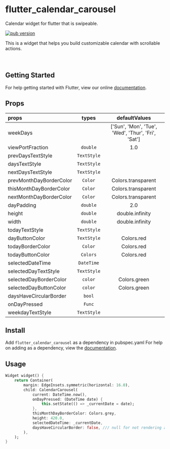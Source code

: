 # flutter_calendar_carousel
Calendar widget for flutter that is swipeable.
<p align="left">
  <a href="https://pub.dartlang.org/packages/flutter_calendar_carousel"><img alt="pub version" src="https://img.shields.io/pub/v/flutter_calendar_carousel.svg?style=flat-square"></a>
</p>
This is a widget that helps you build customizable calendar with scrollable actions.
<br/><https://github.com/dooboolab/flutter_calendar_carousel/blob/master/docs/calendar1.gif/>
<br/><https://github.com/dooboolab/flutter_calendar_carousel/blob/master/docs/calendar2.gif/>
<br/><https://github.com/dooboolab/flutter_calendar_carousel/blob/master/docs/calendar3.gif/>

## Getting Started
For help getting started with Flutter, view our online
[documentation](https://flutter.io/).

## Props
| props | types | defaultValues |
| :------------ |:---------------: |:---------------:|
| weekDays | | ['Sun', 'Mon', 'Tue', 'Wed', 'Thur', 'Fri', 'Sat'] |
| viewPortFraction | `double` | 1.0 |
| prevDaysTextStyle | `TextStyle` | |
| daysTextStyle | `TextStyle` | |
| nextDaysTextStyle | `TextStyle` | |
| prevMonthDayBorderColor | `Color` | Colors.transparent |
| thisMonthDayBorderColor | `Color` | Colors.transparent |
| nextMonthDayBorderColor | `Color` | Colors.transparent |
| dayPadding | `double` | 2.0 |
| height | `double` | double.infinity |
| width | `double` | double.infinity |
| todayTextStyle | `TextStyle` | |
| dayButtonColor | `TextStyle` | Colors.red |
| todayBorderColor | `Color` | Colors.red |
| todayButtonColor | `Colors` | Colors.red |
| selectedDateTime | `DateTime` | |
| selectedDayTextStyle | `TextStyle` | |
| selectedDayBorderColor | `color` | Colors.green |
| selectedDayButtonColor | `color` | Colors.green |
| daysHaveCircularBorder | `bool` | |
| onDayPressed | `Func` | |
| weekdayTextStyle | `TextStyle` | |

## Install
Add ```flutter_calendar_carousel``` as a dependency in pubspec.yaml
For help on adding as a dependency, view the [documentation](https://flutter.io/using-packages/).

## Usage
```dart
Widget widget() {
	return Container(
		margin: EdgeInsets.symmetric(horizontal: 16.0),
		child: CalendarCarousel(
			current: DateTime.now(),
			onDayPressed: (DateTime date) {
				this.setState(() => _currentDate = date);
			},
			thisMonthDayBorderColor: Colors.grey,
			height: 420.0,
			selectedDateTime: _currentDate,
			daysHaveCircularBorder: false, /// null for not rendering any border, true for circular border, false for rectangular border
		),
	);
}
```